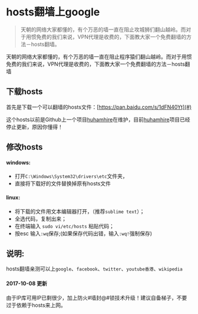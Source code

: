 # hosts翻墙上google

>天朝的网络大家都懂的，有个万恶的墙一直在阻止攻城狮们翻山越岭。而对于用惯免费的我们来说，VPN代理是收费的，下面教大家一个免费翻墙的方法－hosts翻墙。

天朝的网络大家都懂的，有个万恶的墙一直在阻止程序猿们翻山越岭。而对于用惯免费的我们来说，VPN代理是收费的，下面教大家一个免费翻墙的方法－hosts翻墙


## 下载hosts
首先是下载一个可以翻墙的hosts文件：[https://pan.baidu.com/s/1dFN40Yt](#)

这个hosts以前是Github上一个项目[huhamhire](https://github.com/huhamhire/huhamhire-hosts)在维护，目前[huhamhire](https://github.com/huhamhire/huhamhire-hosts)项目已经停止更新，原因你懂得！


## 修改hosts
#### windows:
* 打开`C:\Windows\System32\drivers\etc`文件夹，
* 直接将下载好的文件替换掉原有hosts文件

#### linux:
* 将下载的文件用文本编辑器打开，（推荐`sublime text`）；
* 全选代码，复制出来；
* 在终端输入 `sudo vi/etc/hosts` 粘贴代码；
* 按esc 输入`:wq`保存;(如果保存代码出错，输入`:wq!`强制保存)

## 说明:
hosts翻墙亲测可以上`google`、`facebook`、`twitter`、`youtube香港`、`wikipedia`

#### 2017-10-08 更新
由于IP库可用IP已剩很少，加上防火#墙封@#锁技术升级！建议自备梯子，不要过于依赖于hosts来上网。

